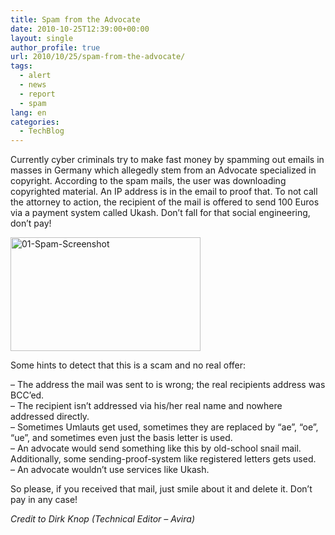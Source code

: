 ```yaml
---
title: Spam from the Advocate
date: 2010-10-25T12:39:00+00:00
layout: single
author_profile: true
url: 2010/10/25/spam-from-the-advocate/
tags:
  - alert
  - news
  - report
  - spam
lang: en
categories: 
  - TechBlog
---
```

Currently cyber criminals try to make fast money by spamming out emails in masses in Germany which allegedly stem from an Advocate specialized in copyright. According to the spam mails, the user was downloading copyrighted material. An IP address is in the email to proof that. To not call the attorney to action, the recipient of the mail is offered to send 100 Euros via a payment system called Ukash. Don’t fall for that social engineering, don’t pay!

[<img title="01-Spam-Screenshot" border="0" alt="01-Spam-Screenshot" src="http://lh6.ggpht.com/_vaUVXcmC3OI/TMVzWvFy4WI/AAAAAAAAC5w/ghnIzCsBDww/01-Spam-Screenshot_thumb%5B3%5D.png?imgmax=800" width="304" height="182" />](http://lh4.ggpht.com/_vaUVXcmC3OI/TMVzUoBcgxI/AAAAAAAAC5s/YHIZ4Az34EI/s1600-h/01-Spam-Screenshot%5B5%5D.png)

Some hints to detect that this is a scam and no real offer:

– The address the mail was sent to is wrong; the real recipients address was BCC’ed.  
– The recipient isn’t addressed via his/her real name and nowhere addressed directly.  
– Sometimes Umlauts get used, sometimes they are replaced by “ae”, “oe”, “ue”, and sometimes even just the basis letter is used.  
– An advocate would send something like this by old-school snail mail. Additionally, some sending-proof-system like registered letters gets used.  
– An advocate wouldn’t use services like Ukash.

So please, if you received that mail, just smile about it and delete it. Don’t pay in any case!

_Credit to Dirk Knop (Technical Editor – Avira)_